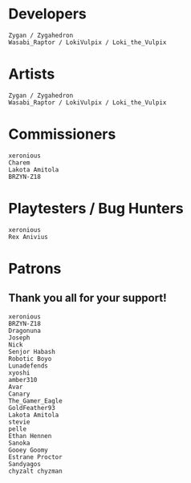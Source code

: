 # Developers
	Zygan / Zygahedron
	Wasabi_Raptor / LokiVulpix / Loki_the_Vulpix

# Artists
	Zygan / Zygahedron
	Wasabi_Raptor / LokiVulpix / Loki_the_Vulpix

# Commissioners
	xeronious
	Charem
	Lakota Amitola
	BRZYN-Z18

# Playtesters / Bug Hunters
	xeronious
	Rex Anivius

# Patrons
## Thank you all for your support!
	xeronious
	BRZYN-Z18
	Dragonuna
	Joseph
	Nick
	Senjor Habash
	Robotic Boyo
	Lunadefends
	xyoshi
	amber310
	Avar
	Canary
	The_Gamer_Eagle
	GoldFeather93
	Lakota Amitola
	stevie
	pelle
	Ethan Hennen
	Sanoka
	Gooey Goomy
	Estrane Proctor
	Sandyagos
	chyzalt chyzman
